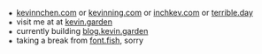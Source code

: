 ⁕&ensp;[kevinnchen.com](https://kevinnchen.com) or [kevinning.com](https://kevinning.com) or [inchkev.com](https://inchkev.com) or [terrible.day](https://terrible.day)<br/>
⁕&ensp;visit me at at [kevin.garden](https://kevin.garden)<br/>
⁕&ensp;currently building [blog.kevin.garden](https://blog.kevin.garden)<br/>
⁕&ensp;taking a break from [font.fish](https://font.fish), sorry<br/>
